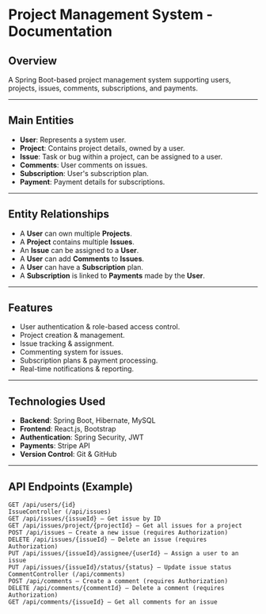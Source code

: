 # Project Management System - Documentation

## Overview
A Spring Boot-based project management system supporting users, projects, issues, comments, subscriptions, and payments.

---

## Main Entities
- **User**: Represents a system user.
- **Project**: Contains project details, owned by a user.
- **Issue**: Task or bug within a project, can be assigned to a user.
- **Comments**: User comments on issues.
- **Subscription**: User's subscription plan.
- **Payment**: Payment details for subscriptions.

---

## Entity Relationships
- A **User** can own multiple **Projects**.
- A **Project** contains multiple **Issues**.
- An **Issue** can be assigned to a **User**.
- A **User** can add **Comments** to **Issues**.
- A **User** can have a **Subscription** plan.
- A **Subscription** is linked to **Payments** made by the **User**.

---

## Features
- User authentication & role-based access control.
- Project creation & management.
- Issue tracking & assignment.
- Commenting system for issues.
- Subscription plans & payment processing.
- Real-time notifications & reporting.

---

## Technologies Used
- **Backend**: Spring Boot, Hibernate, MySQL
- **Frontend**: React.js, Bootstrap
- **Authentication**: Spring Security, JWT
- **Payments**: Stripe API
- **Version Control**: Git & GitHub

---

## API Endpoints (Example)
```http
GET /api/users/{id}
IssueController (/api/issues)
GET /api/issues/{issueId} — Get issue by ID
GET /api/issues/project/{projectId} — Get all issues for a project
POST /api/issues — Create a new issue (requires Authorization)
DELETE /api/issues/{issueId} — Delete an issue (requires Authorization)
PUT /api/issues/{issueId}/assignee/{userId} — Assign a user to an issue
PUT /api/issues/{issueId}/status/{status} — Update issue status
CommentController (/api/comments)
POST /api/comments — Create a comment (requires Authorization)
DELETE /api/comments/{commentId} — Delete a comment (requires Authorization)
GET /api/comments/{issueId} — Get all comments for an issue
